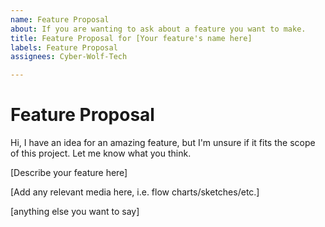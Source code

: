 ```yaml
---
name: Feature Proposal
about: If you are wanting to ask about a feature you want to make.
title: Feature Proposal for [Your feature's name here]
labels: Feature Proposal
assignees: Cyber-Wolf-Tech

---
```


# Feature Proposal

Hi, I have an idea for an amazing feature, but I'm unsure if it fits the scope of this project. Let me know what you think.

[Describe your feature here]

[Add any relevant media here, i.e. flow charts/sketches/etc.]

[anything else you want to say]
